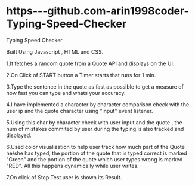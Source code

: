 # https---github.com-arin1998coder-Typing-Speed-Checker

Typing Speed Checker

Built Using Javascript , HTML and CSS.

1.It fetches a random quote from a Quote API and displays on the UI.

2.On Click of START button a Timer starts that runs for 1 min.

3.Type the sentence in the quote as fast as possible to get a measure of how fast you can type and whats your accuracy.

4.I have implemented a character by character comparison check with the user ip and the quote character using "input" event listener.

5.Using this char by character check with user input and the quote , the num of mistakes commited by user during the typing is also tracked and displayed.

6.Used color visualization to help user track how much part of the Quote he/she has typed, the portion of the quote that is typed correct is marked "Green" and the portion of the quote which user types wrong is marked "RED". All this happens dynamically while user writes.

7.On click of Stop Test user is shown its Result.
